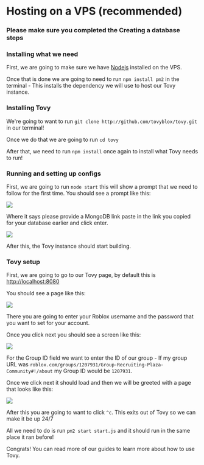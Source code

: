 # Hosting on a VPS (recommended)

### Please make sure you completed the Creating a database steps&#x20;

### Installing what we need

First, we are going to make sure we have [Nodejs](https://nodejs.org/en/) installed on the VPS.

Once that is done we are going to need to run `npm install pm2` in the terminal - This installs the dependency we will use to host our Tovy instance.



### Installing Tovy

We're going to want to run `git clone http://github.com/tovyblox/tovy.git` in our terminal!



Once we do that we are going to run `cd tovy`&#x20;

After that, we need to run `npm install` once again to install what Tovy needs to run!&#x20;



### Running and setting up configs

First, we are going to run `node start` this will show a prompt that we need to follow for the first time. You should see a prompt like this:&#x20;



![](https://cdn.iharrblx.xyz/Code\_YZYuXeq40l.png)

Where it says please provide a MongoDB link paste in the link you copied for your database earlier and click enter.

![](https://cdn.iharrblx.xyz/Code\_3zznv9JkQA.png)

After this, the Tovy instance should start building.



### Tovy setup

First, we are going to go to our Tovy page, by default this is [http://localhost:8080](http://localhost:8080)

You should see a page like this:

![](https://cdn.iharrblx.xyz/firefox_06hQpOgbiI.png)

There you are going to enter your Roblox username and the password that you want to set for your account.



Once you click next you should see a screen like this:

![](https://cdn.iharrblx.xyz/firefox_A2MEVPVGzS.png)



For the Group ID field we want to enter the ID of our group - If my group URL was `roblox.com/groups/1207931/Group-Recruiting-Plaza-Community#!/about` my Group ID would be `1207931`.



Once we click next it should load and then we will be greeted with a page that looks like this:

![](https://cdn.iharrblx.xyz/firefox_6RUbwDoCgA.png)

After this you are going to want to click `^c`. This exits out of Tovy so we can make it be up 24/7

All we need to do is run `pm2 start start.js` and it should run in the same place it ran before!&#x20;



Congrats! You can read more of our guides to learn more about how to use Tovy.&#x20;
